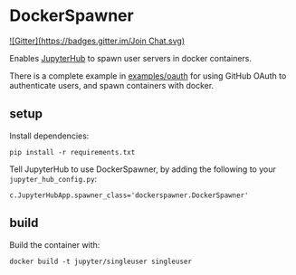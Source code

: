 # DockerSpawner
[![Gitter](https://badges.gitter.im/Join Chat.svg)](https://gitter.im/jupyter/dockerspawner?utm_source=badge&utm_medium=badge&utm_campaign=pr-badge)

Enables [JupyterHub](https://github.com/jupyter/jupyterhub) to spawn
user servers in docker containers.

There is a complete example in [examples/oauth](examples/oauth) for
using GitHub OAuth to authenticate users, and spawn containers with docker.

## setup

Install dependencies:

    pip install -r requirements.txt

Tell JupyterHub to use DockerSpawner, by adding the following to your `jupyter_hub_config.py`:

    c.JupyterHubApp.spawner_class='dockerspawner.DockerSpawner'


## build

Build the container with:

    docker build -t jupyter/singleuser singleuser

